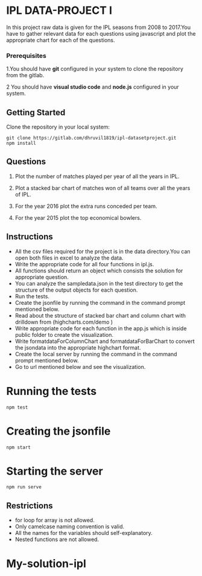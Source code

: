  
# IPL DATA-PROJECT I

In this project raw data is given for the IPL seasons from 2008 to 2017.You have to gather relevant data for each questions using javascript and plot the appropriate chart for each of the
questions.
### Prerequisites

1.You should have ****git**** configured in your system to clone the repository from the gitlab. 


2 You should have ****visual studio code**** and ****node.js**** configured in your system. 
## Getting Started
Clone the repository in your local system:
```
git clone https://gitlab.com/dhruvil1819/ipl-datasetproject.git
npm install
```
## Questions
1.  Plot the number of matches played per year of all the years in IPL.

2.  Plot a stacked bar chart of matches won of all teams over all the years of IPL.

3.  For the year 2016 plot the extra runs conceded per team.

4.  For the year 2015 plot the top economical bowlers.  

## Instructions
* All the csv files required for the project is in the data directory.You can open both files in excel to analyze the data.
* Write the appropriate code for all four functions in ipl.js.
* All functions should return an object which consists the solution for appropriate question.
* You can analyze the sampledata.json in the test directory to get the structure of the output objects for each question.
* Run the tests.
* Create the jsonfile by running the command in the command prompt mentioned below. 
* Read about the structure of stacked bar chart and column chart with drilldown from (highcharts.com/demo )
* Write appropriate code for each function in the app.js which is inside public folder to create the visualization.
* Write formatdataForColumnChart and formatdataForBarChart to convert the jsondata into the appropriate highchart format.
* Create the local server by running the command in the command prompt mentioned below.
* Go to url mentioned below  and see the visualization.


# Running the tests
```
npm test 
```
# Creating the jsonfile
```
npm start
```
# Starting the server
```
npm run serve
```
## Restrictions

* for loop for array is not allowed.
* Only camelcase naming convention is valid.
* All the names for the variables should self-explanatory.
* Nested functions are not allowed.
# My-solution-ipl
